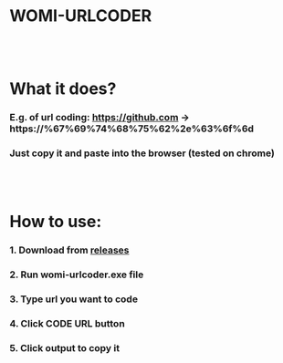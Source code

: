 # WOMI-URLCODER
## ᠎
# What it does?
### E.g. of url coding: https://github.com -> https://%67%69%74%68%75%62%2e%63%6f%6d
### Just copy it and paste into the browser (tested on chrome)
## ᠎
# How to use:
### 1. Download from [releases](https://github.com/womimc/womi-urlcoder/releases)
### 2. Run womi-urlcoder.exe file
### 3. Type url you want to code
### 4. Click CODE URL button
### 5. Click output to copy it

